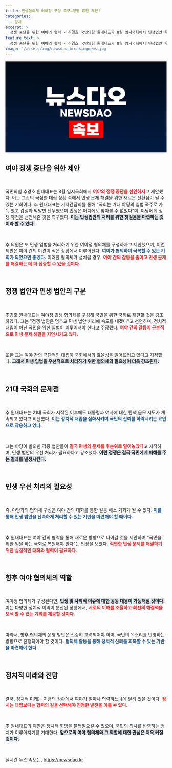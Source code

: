 ```yaml
---
title: 민생협의체 여야정 구성 촉구…정쟁 휴전 제안!
categories:
  - 정치
excerpt: >
  정쟁 중단을 위한 여야의 협력 - 추경호 국민의힘 원내대표가 8월 임시국회에서 민생법안 우선 처리를 제안하며 야당에 정쟁 중단 선언을 촉구했다. 민생을 위한 국회로의 변화를 이끌어낼 수 있을까?
feature_text: >
  정쟁 중단을 위한 여야의 협력 - 추경호 국민의힘 원내대표가 8월 임시국회에서 민생법안 우선 처리를 제안하며 야당에 정쟁 중단 선언을 촉구했다. 민생을 위한 국회로의 변화를 이끌어낼 수 있을까?
image: '/assets/img/newsdao_breakingnews.jpg'
---
```


<p><img src="/assets/img/newsdao_breakingnews.jpg" alt="implanttips 속보" /></p>

<h2 data-ke-size="size26">여야 정쟁 중단을 위한 제안</h2>

<p data-ke-size="size16">&nbsp;</p>

<p>국민의힘 추경호 원내대표는 8월 임시국회에서 <b><span style="color: #ee2323;">여야의 정쟁 중단을 선언하자</span></b>고 제안했다. 이는 그간의 극심한 대립 상황 속에서 민생 문제 해결을 위한 새로운 전환점이 될 수 있는 기회이다. 추 원내대표는 기자간담회를 통해 "국회는 거대 야당의 입법 폭주로 가득 찼고 갑질과 막말만 난무했으며 민생은 어디에도 찾아볼 수 없었다"며, 야당에게 정쟁 휴전을 선언해줄 것을 촉구했다. <b><span style="background-color: #21538527;">이는 민생법안의 처리를 위한 첫걸음을 마련하는 것이라 할 수 있다.</span></b> </p>

<p data-ke-size="size16">&nbsp;</p>

<p>추 의원은 또 민생 입법을 처리하기 위한 여야정 협의체를 구성하자고 제안했으며, 이런 제안은 여야 간의 이견이 적은 상황에서 이루어진다. <b><span style="color: #1a5490;">여야가 협의하여 극복할 수 있는 기회가 되었으면 좋겠다.</span></b>  이러한 협의체가 설치될 경우, <b><span style="color: #ee2323;">여야 간의 갈등을 줄이고 민생 문제를 해결하는 데 더 집중할 수 있을 것이다.</span></b> </p>

<p data-ke-size="size16">&nbsp;</p>

<h2 data-ke-size="size26">정쟁 법안과 민생 법안의 구분</h2>

<p data-ke-size="size16">&nbsp;</p>

<p>추경호 원내대표는 여야정 민생 협의체를 구성해 국민을 위한 국회로 재편할 것을 강조하였다. 그는 "정쟁 법안은 멈추고 민생 법안 처리에 속도를 내겠다"고 선언하며, 정치적 대립이 아닌 국민을 위한 입법이 이루어져야 한다고 주장했다. <b><span style="color: #ee2323;">여야 간의 갈등이 근본적으로 민생 문제 해결을 지연시키고 있다.</span></b> </p>

<p data-ke-size="size16">&nbsp;</p>

<p>또한 그는 여야 간의 극단적인 대립이 국회에서의 효율성을 떨어뜨리고 있다고 지적했다. <b><span style="background-color: #21538527;">그래서 민생 입법을 우선적으로 처리하기 위한 협의체의 필요성이 더욱 강조된다.</span></b>  </p>

<p data-ke-size="size16">&nbsp;</p>

<h2 data-ke-size="size26">21대 국회의 문제점</h2>

<p data-ke-size="size16">&nbsp;</p>

<p>추 원내대표는 21대 국회가 시작된 이후에도 대통령과 여사에 대한 탄핵 음모 시도가 계속되고 있다고 비난했다. <b><span style="color: #1a5490;">이는 정치적 대립을 심화시키며 국민의 신뢰를 하락시키는 요인으로 작용하고 있다.</span></b> </p>

<p data-ke-size="size16">&nbsp;</p>

<p>그는 야당이 발의한 각종 법안들이 <b><span style="color: #ee2323;">결국 민생의 문제를 후순위로 밀어놓았다</span></b>고 지적하며, 민생 법안의 우선 처리가 필요하다고 강조했다. <b><span style="background-color: #21538527;">이런 정쟁은 결국 국민에게 피해를 주는 결과를 발생시킨다.</span></b> </p>

<p data-ke-size="size16">&nbsp;</p>

<h2 data-ke-size="size26">민생 우선 처리의 필요성</h2>

<p data-ke-size="size16">&nbsp;</p>

<p>즉, 야당과의 협의체 구성은 여야 간의 대화를 통한 갈등 해소 기회가 될 수 있다. <b><span style="color: #1a5490;">이를 통해 민생 법안을 신속하게 처리할 수 있는 기반을 마련해야 할 때이다.</span></b> </p>

<p data-ke-size="size16">&nbsp;</p>

<p>추 원내대표는 여야 간의 협력을 통해 새로운 방향으로 나아갈 것을 제안하며 "국민을 위한 일을 하는 국회로 복원해야 한다"는 입장을 보였다. <b><span style="color: #ee2323;">직면한 민생 문제를 해결하기 위한 실질적인 대화와 협력이 필요하다.</span></b> </p>

<p data-ke-size="size16">&nbsp;</p>

<h2 data-ke-size="size26">향후 여야 협의체의 역할</h2>

<p data-ke-size="size16">&nbsp;</p>

<p>여야정 협의체가 구성된다면, <b><span style="background-color: #21538527;">민생 및 사회적 이슈에 대한 공동 대응이 가능해질 것이다.</span></b> 이는 다양한 정치적 이익이 분산된 상황에서, <b><span style="color: #ee2323;">서로의 이해를 조율하고 최선의 해결책을 모색 할 수 있는 기회를 제공할 것이다.</span></b> </p>

<p data-ke-size="size16">&nbsp;</p>

<p>따라서, 향후 협의체의 운영 방안은 신중히 고려되어야 하며, 국민의 목소리를 반영하는 방향으로 진행되어야 할 것이다. <b><span style="color: #1a5490;">협의체 활동을 통해 정치적 신뢰를 회복할 수 있는 기반을 마련해야 한다.</span></b> </p>

<p data-ke-size="size16">&nbsp;</p>

<h2 data-ke-size="size26">정치적 미래와 전망</h2>

<p data-ke-size="size16">&nbsp;</p>

<p>결국, 정치적 미래는 지금의 상황에서 여야가 얼마나 협력하느냐에 달려 있을 것이다. <b><span style="color: #ee2323;">정치는 대립보다는 협력의 길을 선택해야 진정한 발전을 이룰 수 있다.</span></b> </p>

<p data-ke-size="size16">&nbsp;</p>

<p>추 원내대표의 제안은 정치적 희망을 불러일으킬 수 있으며, 국민의 의사를 반영하는 정치가 이루어지기를 기대한다. <b><span style="background-color: #21538527;">앞으로의 여야 협의체와 그 역할에 대한 관심은 더욱 커질 것이다.</span></b> </p>

<p data-ke-size="size16">&nbsp;</p>
실시간 뉴스 속보는, <a href="https://newsdao.kr" rel="dofollow">https://newsdao.kr</a>


